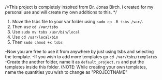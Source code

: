 /*This project is completely inspired from Dr. Jonas Birch. i created for my personal use and will create my own additions to this. */

1. Move the tsbs file to your var folder using `sudo cp -R tsbs /var/`.
2. Then use `cd /var/tsbs `
3. Use `sudo mv tsbs /usr/bin/local`
4. Use `cd /usr/local/bin`
5. Then `sudo chmod +x tsbs`


 -Now you are free to use it from anywhere by just using tsbs and selecting the template.
 -If you wish to add more templates go `cd /var/tsbs/templates`
 -Create the another folder, name it as `default_project.rs` and put the templates inside this folder.
 (NOTE: While creating your own templates, name the quantities you wish to change as "PROJECTNAME"



 
